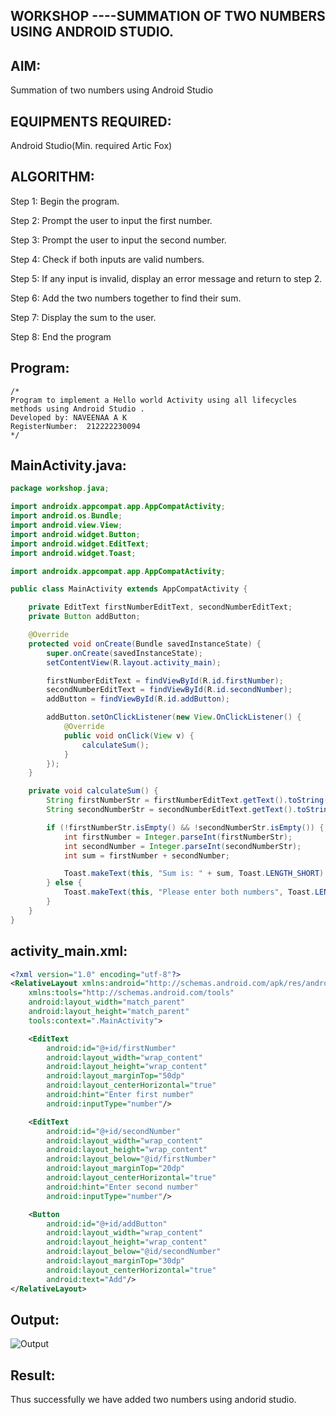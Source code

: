 ## WORKSHOP ----SUMMATION OF TWO NUMBERS USING ANDROID STUDIO.


## AIM:

Summation of two numbers using Android Studio

## EQUIPMENTS REQUIRED:

Android Studio(Min. required Artic Fox)


## ALGORITHM:

Step 1: Begin the program.

Step 2: Prompt the user to input the first number.

Step 3: Prompt the user to input the second number.

Step 4: Check if both inputs are valid numbers.

Step 5: If any input is invalid, display an error message and return to step 2.

Step 6: Add the two numbers together to find their sum.

Step 7: Display the sum to the user.

Step 8: End the program

## Program:
 ```
/*
Program to implement a Hello world Activity using all lifecycles methods using Android Studio .
Developed by: NAVEENAA A K
RegisterNumber:  212222230094
*/
```

## MainActivity.java:
```java
package workshop.java;

import androidx.appcompat.app.AppCompatActivity;
import android.os.Bundle;
import android.view.View;
import android.widget.Button;
import android.widget.EditText;
import android.widget.Toast;

import androidx.appcompat.app.AppCompatActivity;

public class MainActivity extends AppCompatActivity {

    private EditText firstNumberEditText, secondNumberEditText;
    private Button addButton;

    @Override
    protected void onCreate(Bundle savedInstanceState) {
        super.onCreate(savedInstanceState);
        setContentView(R.layout.activity_main);

        firstNumberEditText = findViewById(R.id.firstNumber);
        secondNumberEditText = findViewById(R.id.secondNumber);
        addButton = findViewById(R.id.addButton);

        addButton.setOnClickListener(new View.OnClickListener() {
            @Override
            public void onClick(View v) {
                calculateSum();
            }
        });
    }

    private void calculateSum() {
        String firstNumberStr = firstNumberEditText.getText().toString();
        String secondNumberStr = secondNumberEditText.getText().toString();

        if (!firstNumberStr.isEmpty() && !secondNumberStr.isEmpty()) {
            int firstNumber = Integer.parseInt(firstNumberStr);
            int secondNumber = Integer.parseInt(secondNumberStr);
            int sum = firstNumber + secondNumber;

            Toast.makeText(this, "Sum is: " + sum, Toast.LENGTH_SHORT).show();
        } else {
            Toast.makeText(this, "Please enter both numbers", Toast.LENGTH_SHORT).show();
        }
    }
}

```
## activity_main.xml:
```xml
<?xml version="1.0" encoding="utf-8"?>
<RelativeLayout xmlns:android="http://schemas.android.com/apk/res/android"
    xmlns:tools="http://schemas.android.com/tools"
    android:layout_width="match_parent"
    android:layout_height="match_parent"
    tools:context=".MainActivity">

    <EditText
        android:id="@+id/firstNumber"
        android:layout_width="wrap_content"
        android:layout_height="wrap_content"
        android:layout_marginTop="50dp"
        android:layout_centerHorizontal="true"
        android:hint="Enter first number"
        android:inputType="number"/>

    <EditText
        android:id="@+id/secondNumber"
        android:layout_width="wrap_content"
        android:layout_height="wrap_content"
        android:layout_below="@id/firstNumber"
        android:layout_marginTop="20dp"
        android:layout_centerHorizontal="true"
        android:hint="Enter second number"
        android:inputType="number"/>

    <Button
        android:id="@+id/addButton"
        android:layout_width="wrap_content"
        android:layout_height="wrap_content"
        android:layout_below="@id/secondNumber"
        android:layout_marginTop="30dp"
        android:layout_centerHorizontal="true"
        android:text="Add"/>
</RelativeLayout>
```
## Output:

![Output](/Op1-javawp.png)

## Result:

Thus successfully we have added two numbers using andorid studio.
